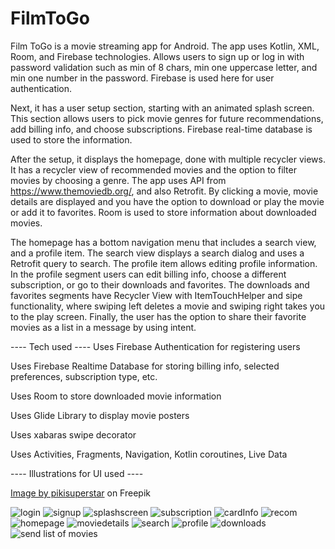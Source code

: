 # FilmToGo
Film ToGo is a movie streaming app for Android. The app uses Kotlin, XML, Room, and Firebase technologies.
Allows users to sign up or log in with password validation such as min of 8 chars, min one uppercase letter, and min one number in the password. Firebase is used here for user authentication.

Next, it has a user setup section, starting with an animated splash screen. This section allows users to pick movie genres for future recommendations, add billing info, and choose subscriptions. Firebase real-time database is used to store the information.

After the setup, it displays the homepage, done with multiple recycler views. It has a recycler view of recommended movies and the option to filter movies by choosing a genre. The app uses API from https://www.themoviedb.org/, and also Retrofit.
By clicking a movie, movie details are displayed and you have the option to download or play the movie or add it to favorites. Room is used to store information about downloaded movies.

The homepage has a bottom navigation menu that includes a search view, and a profile item. The search view displays a search dialog and uses a Retrofit query to search. The profile item allows editing profile information.
In the profile segment users can edit billing info, choose a different subscription, or go to their downloads and favorites. The downloads and favorites segments have Recycler View with ItemTouchHelper and sipe functionality, where swiping left deletes a movie and swiping right takes you to the play screen.
Finally, the user has the option to share their favorite movies as a list in a message by using intent.

---- Tech used ----
Uses Firebase Authentication for registering users

Uses Firebase Realtime Database for storing billing info, selected preferences, subscription type, etc.

Uses Room to store downloaded movie information

Uses Glide Library to display movie posters

Uses xabaras swipe decorator

Uses Activities, Fragments, Navigation, Kotlin coroutines, Live Data

---- Illustrations for UI used ----

<a href="https://www.freepik.com/free-vector/naive-cinema-stickers-set_34678601.htm">Image by pikisuperstar</a> on Freepik

![login](https://github.com/Kris-glitch/FilmToGo/assets/78586563/690d35a7-6151-47ea-92b9-f0f1b26fb14a)
![signup](https://github.com/Kris-glitch/FilmToGo/assets/78586563/f1f9c5d3-efa6-4799-96b5-553163cbb730)
![splashscreen](https://github.com/Kris-glitch/FilmToGo/assets/78586563/92c17551-7f2f-452c-b575-9c788db81d6f)
![subscription](https://github.com/Kris-glitch/FilmToGo/assets/78586563/04250b56-b935-4359-8b52-ed5d540b9865)
![cardInfo](https://github.com/Kris-glitch/FilmToGo/assets/78586563/fa3e9ea9-4b23-42b5-94e4-e046cd0800b3)
![recom](https://github.com/Kris-glitch/FilmToGo/assets/78586563/d25eca27-e487-4795-acf1-1d20e3a2689c)
![homepage](https://github.com/Kris-glitch/FilmToGo/assets/78586563/5d4e39a1-bc49-4fd5-9bc7-ec5845b1bad9)
![moviedetails](https://github.com/Kris-glitch/FilmToGo/assets/78586563/ef5e8ab7-1ef5-4307-8fc6-2be434b2a379)
![search](https://github.com/Kris-glitch/FilmToGo/assets/78586563/31523da8-b1b6-48f4-afda-773f01530bf1)
![profile](https://github.com/Kris-glitch/FilmToGo/assets/78586563/84264d23-465f-4156-b53f-b00b498cb8bc)
![downloads](https://github.com/Kris-glitch/FilmToGo/assets/78586563/8e716c22-5e01-473e-9cfc-7e9550f62259)
![send list of movies](https://github.com/Kris-glitch/FilmToGo/assets/78586563/a699b46e-ed13-443f-b8f9-6a4121d1e360)




